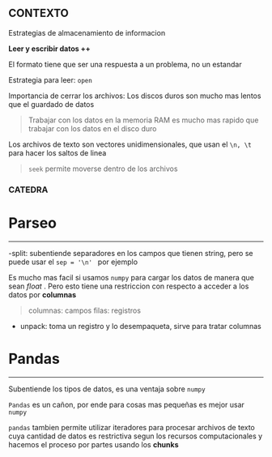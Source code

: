 ## CONTEXTO
Estrategias de almacenamiento de informacion

__Leer y escribir datos ++__

El formato tiene que ser una respuesta a un problema, no un estandar

Estrategia para leer: `open`

Importancia de cerrar los archivos: Los discos duros son mucho mas lentos que el guardado de datos

> Trabajar con los datos en la memoria RAM es mucho mas rapido que trabajar con los datos en el disco duro

Los archivos de texto son vectores unidimensionales, que usan el `\n, \t` para hacer los saltos de linea

> `seek` permite moverse dentro de los archivos

### CATEDRA

# Parseo
---
-split: subentiende separadores en los campos que tienen string, pero se puede usar el `sep = '\n' ` por ejemplo

Es mucho mas facil si usamos `numpy` para cargar los datos de manera que sean _float_ . Pero esto tiene una restriccion con respecto a acceder a los datos por __columnas__

> columnas: campos
> filas: registros

- unpack: toma un registro y lo desempaqueta, sirve para tratar columnas

# Pandas
---
Subentiende los tipos de datos, es una ventaja sobre `numpy`

`Pandas` es un cañon, por ende para cosas mas pequeñas es mejor usar `numpy`

`pandas` tambien permite utilizar iteradores para procesar archivos de texto cuya cantidad de datos es restrictiva segun los recursos computacionales y hacemos el proceso por partes usando los __chunks__




